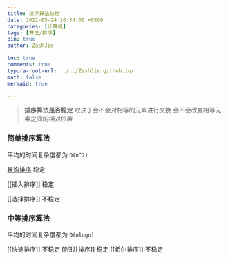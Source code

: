 ```yaml
---
title: 排序算法总结
date: 2022-05-24 10:34:00 +0800
categories: [计算机]
tags: [算法/排序]
pin: true
author: ZashJie

toc: true
comments: true
typora-root-url: ../../ZashJie.github.io/
math: false
mermaid: true

---
```



>**排序算法是否稳定** 取决于会不会对相等的元素进行交换 会不会改变相等元素之间的相对位置

### 简单排序算法
平均的时间复杂度都为 `O(n^2)`

[冒泡排序](https://zashjie.github.io/posts/%E5%86%92%E6%B3%A1%E6%8E%92%E5%BA%8F/)
	稳定

[[插入排序]]
	稳定

[[选择排序]]
	不稳定

### 中等排序算法
平均的时间复杂度都为 `O(nlogn)`

[[快速排序]]
	不稳定
[[归并排序]]
	稳定
[[希尔排序]]
	不稳定
